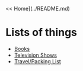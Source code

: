 << Home](../README.md)

# Lists of things 

- [Books](./books.md)
- [Television Shows](./television.md)
- [Travel/Packing List](./travel.md) 